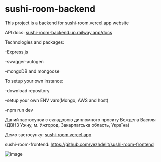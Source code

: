 # sushi-room-backend
This project is a backend for sushi-room.vercel.app website

API docs: 
[sushi-room-backend.up.railway.app/docs](https://sushi-room-backend.up.railway.app/docs/)

Technologies and packages:

-Express.js

-swagger-autogen

-mongoDB and mongoose

To setup your own instance:

-download repository

-setup your own ENV vars(Mongo, AWS and host)

-npm run dev


Даний застосунок є складовою дипломного проєкту Веждела Василя (ДВНЗ Ужну, м. Ужгород, Закарпатська область, Україна)

Демо застосунку: [sushi-room.vercel.app](https://sushi-room.vercel.app/)

sushi-room-frontend: https://github.com/vezhdelit/sushi-room-frontend

![image](https://github.com/vezhdelit/sushi-room-backend/assets/57722783/6ebe01c9-aa22-447a-9567-8be289add008)
